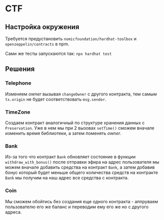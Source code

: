 # CTF
## Настройка окружения
Требуется предустановить `nomicfoundation/hardhat-toolbox` и `openzeppelin/contracts` в npm.

Сами же тесты запускаются так: `npx hardhat test`
## Решения
### Telephone
Изменяем *owner* вызывая `changeOwner` c другого контракта, тем самым `tx.origin` не будет соответствовать `msg.sender`.
### TimeZone
Создаем контракт аналогичный по структуре хранения данных с `Preservation`. Уже в нем мы при 2 вызовах `setTime()` сможем вначале изменить время библиотеки, а затем поменять *owner*.
### Bank
Из-за того что контракт `Bank` обновляет состояние в функции `withdraw_with_bonus()` после отправки эфира на адрес пользователя мы можем вначале добавить средства на контракт `Bank`, а затем добавив бонус который будет меньше общего количества средств на контракте `Bank` мы получим на наш адрес все средства с контракта.
### Coin
Мы сможем обойтись без создания еще одного контракта - аппруваем пользователю его же баланс и переводим ему его же но с другого адреса.